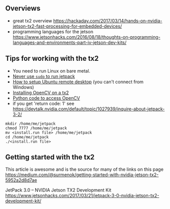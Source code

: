 ## Overviews
- great tx2 overview https://hackaday.com/2017/03/14/hands-on-nvidia-jetson-tx2-fast-processing-for-embedded-devices/
- programming languages for the jetson https://www.jetsonhacks.com/2016/08/18/thoughts-on-programming-languages-and-environments-part-iv-jetson-dev-kits/

## Tips for working with the tx2
- You need to run Linux on bare metal. 
- [Never use ```sudo``` to run jetpack](https://devtalk.nvidia.com/default/topic/1027939/inquire-about-jetpack-3-2/)
- [How to setup Ubuntu remote desktop](https://www.lifewire.com/setup-ubuntu-remote-desktop-4129666) (you can't connect from Windows)
- [Installing OpenCV on a tx2](https://jkjung-avt.github.io/opencv3-on-tx2/)
- [Python code to access OpenCV](https://gist.github.com/jkjung-avt/86b60a7723b97da19f7bfa3cb7d2690e)
- if you get 'return code: 1' see https://devtalk.nvidia.com/default/topic/1027939/inquire-about-jetpack-3-2/

```
mkdir /home/me/jetpack
chmod 7777 /home/me/jetpack
mv <install.run file> /home/me/jetpack
cd /home/me/jetpack
./<install.run file>
```

## Getting started with the tx2

This article is awesome and is the source for many of the links on this page
https://medium.com/@surmenok/getting-started-with-nvidia-jetson-tx2-5952a2d8d7ae

JetPack 3.0 – NVIDIA Jetson TX2 Development Kit
https://www.jetsonhacks.com/2017/03/21/jetpack-3-0-nvidia-jetson-tx2-development-kit/
